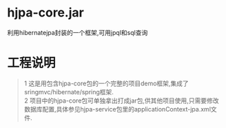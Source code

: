 # hjpa-core.jar
利用hibernatejpa封装的一个框架,可用jpql和sql查询
# 工程说明
> 1 这是用包含hjpa-core包的一个完整的项目demo框架,集成了sringmvc/hibernate/spring框架.  
> 2 项目中的hjpa-core包可单独拿出打成jar包,供其他项目使用,只需要修改数据库配置,具体参见hjpa-service包里的applicationContext-jpa.xml文件.  

